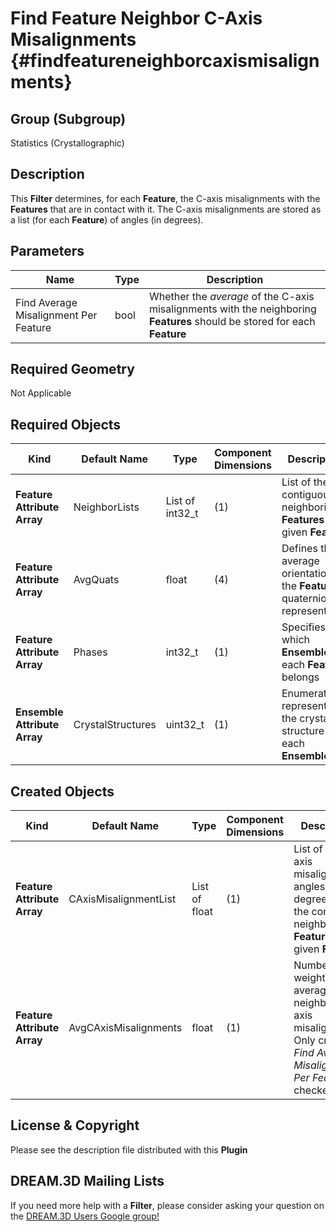 Find Feature Neighbor C-Axis Misalignments {#findfeatureneighborcaxismisalignments}
==========

## Group (Subgroup) ##
Statistics (Crystallographic)

## Description ##
This **Filter** determines, for each **Feature**, the C-axis misalignments with the **Features** that are in contact with it.  The C-axis misalignments are stored as a list (for each **Feature**) of angles (in degrees).

## Parameters ##
| Name | Type | Description |
|------|------| ----------- |
|Find Average Misalignment Per Feature | bool | Whether the *average* of the C-axis misalignments with the neighboring **Features** should be stored for each **Feature** |

## Required Geometry ##
Not Applicable

## Required Objects ##

| Kind | Default Name | Type | Component Dimensions | Description |
|------|--------------|------|----------------------|-------------|
| **Feature Attribute Array** | NeighborLists | List of int32_t | (1) | List of the contiguous neighboring **Features** for a given **Feature** |
| **Feature Attribute Array** | AvgQuats | float | (4) | Defines the average orientation of the **Feature** in quaternion representation |
| **Feature Attribute Array** | Phases | int32_t | (1) | Specifies to which **Ensemble** each **Feature** belongs |
| **Ensemble Attribute Array** | CrystalStructures | uint32_t | (1) | Enumeration representing the crystal structure for each **Ensemble** |

## Created Objects ##

| Kind | Default Name | Type | Component Dimensions | Description |
|------|--------------|------|----------------------|-------------|
| **Feature Attribute Array** | CAxisMisalignmentList | List of float | (1) | List of the C-axis misalignment angles (in degrees) with the contiguous neighboring **Features** for a given **Feature** |
| **Feature Attribute Array** | AvgCAxisMisalignments | float | (1) | Number weighted average of neighbor C-axis misalignments. Only created if _Find Average Misalignment Per Feature_ is checked |


## License & Copyright ##

Please see the description file distributed with this **Plugin**

## DREAM.3D Mailing Lists ##

If you need more help with a **Filter**, please consider asking your question on the [DREAM.3D Users Google group!](https://groups.google.com/forum/?hl=en#!forum/dream3d-users)


